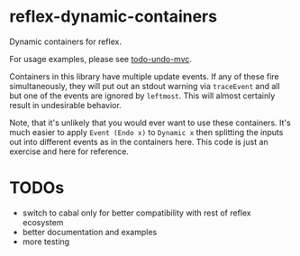 # reflex-dynamic-containers

Dynamic containers for reflex.

For usage examples, please see [todo-undo-mvc](https://github.com/pdlla/reflex-todo-undo-mvc-model).

Containers in this library have multiple update events. If any of these fire simultaneously, they will put out an stdout warning via `traceEvent` and all but one of the events are ignored by `leftmost`. This will almost certainly result in undesirable behavior.

Note, that it's unlikely that you would ever want to use these containers. It's much easier to apply `Event (Endo x)` to `Dynamic x` then splitting the inputs out into different events as in the containers here. This code is just an exercise and here for reference.

# TODOs
- switch to cabal only for better compatibility with rest of reflex ecosystem
- better documentation and examples
- more testing
